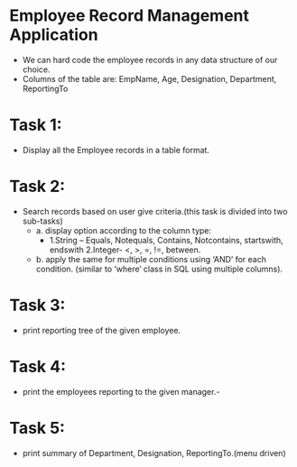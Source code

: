 # Employee Record Management Application

- We can hard code the employee records in any data structure of our choice.
- Columns of the table are: EmpName, Age, Designation, Department, ReportingTo

# Task 1: 
- Display all the Employee records in a table format.
# Task 2: 
- Search records based on user give criteria.(this task is divided into two sub-tasks)
  - a. display option according to the column type: 
    - 1.String – Equals, Notequals, Contains, Notcontains, startswith, endswith 2.Integer- <, >, =, !=, between.
  - b. apply the same for multiple conditions using ‘AND’ for each condition.  (similar to ‘where’ class in SQL using multiple columns).
      
# Task 3: 
- print reporting tree of the given employee.

# Task 4: 
- print the employees reporting to the given manager.- 

# Task 5: 
- print summary of Department, Designation, ReportingTo.(menu driven)
